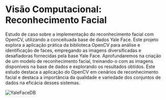 # Visão Computacional: Reconhecimento Facial

Estudo de caso sobre a implementação do reconhecimento facial com OpenCV, utilizando a conceituada base de dados Yale Face. Este projeto explora a aplicação prática da biblioteca OpenCV para análise e identificação de faces, empregando as imagens diversificadas e desafiadoras fornecidas pela base Yale Face. Aprofundaremos na criação de um modelo de reconhecimento facial, treinando-o com as imagens disponíveis na base de dados e explorando os resultados obtidos. Este estudo destaca a aplicação do OpenCV em cenários de reconhecimento facial e destaca a importância da qualidade e variedade dos conjuntos de dados na eficácia desses sistemas.

![YaleFaceDB](https://www.researchgate.net/profile/Rafael-Padilla/publication/303251696/figure/fig1/AS:362423446982657@1463419891499/Yale-face-database-images.png)
